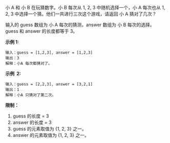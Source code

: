 小 A 和 小 B 在玩猜数字。小 B 每次从 1, 2, 3 中随机选择一个，小 A 每次也从 1, 2, 3 中选择一个猜。他们一共进行三次这个游戏，请返回 小 A 猜对了几次？

输入的 guess 数组为 小 A 每次的猜测，answer 数组为 小 B 每次的选择。guess 和 answer 的长度都等于 3。

**示例 1:**

```
输入：guess = [1,2,3], answer = [1,2,3]
输出：3
解释：小A 每次都猜对了。
```

**示例  2:**

```
输入：guess = [2,2,3], answer = [3,2,1]
输出：1
解释：小A 只猜对了第二次。
```

**限制：**

1. guess 的长度 = 3
2. answer 的长度 = 3
3. guess 的元素取值为 {1, 2, 3} 之一。
4. answer 的元素取值为 {1, 2, 3} 之一。
